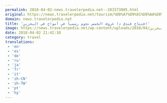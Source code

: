 ```yaml
---
permalink: 2018-04-02-news.travelerpedia.net--203373005.html
original: https://news.travelerpedia.net/tourism/%D8%A7%D9%81%D8%AA%D8%AA%D8%A7%D8%AD-%D9%81%D9%86%D8%AF%D9%82-%D8%B0%D8%A7-%D8%BA%D8%B1%D9%88%D9%81-%D8%A3%D9%85%D9%88%D8%A7%D8%AC-%D8%A7%D9%84%D8%A8%D8%AD%D8%B1%D9%8A%D9%86/
domain: news.travelerpedia.net
title: 'افتتاح فندق ذا غروف الخمس نجوم رسمياً في أمواج في البحرين'
image: https://news.travelerpedia.net/wp-content/uploads/2018/04/فندق-ذا-غروف-في-أمواج-البحرين.jpg
date: 2018-04-02 21:42:10
category: travel
translations: 
 - 'en'
 - 'es'
 - 'de'
 - 'ru'
 - 'ja'
 - 'fr'
 - 'it'
 - 'zh-CN'
 - 'zh-TW'
 - 'pt'
 - 'hy'
---
```


